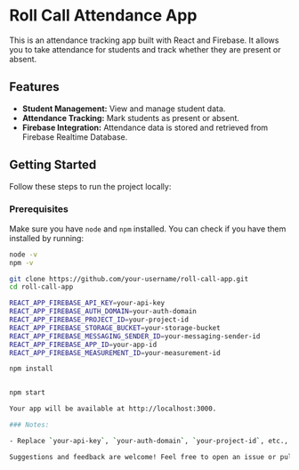 # Roll Call Attendance App

This is an attendance tracking app built with React and Firebase. It allows you to take attendance for students and track whether they are present or absent.

## Features

- **Student Management:** View and manage student data.
- **Attendance Tracking:** Mark students as present or absent.
- **Firebase Integration:** Attendance data is stored and retrieved from Firebase Realtime Database.
  
## Getting Started

Follow these steps to run the project locally:

### Prerequisites

Make sure you have `node` and `npm` installed. You can check if you have them installed by running:

```bash
node -v
npm -v

git clone https://github.com/your-username/roll-call-app.git
cd roll-call-app

REACT_APP_FIREBASE_API_KEY=your-api-key
REACT_APP_FIREBASE_AUTH_DOMAIN=your-auth-domain
REACT_APP_FIREBASE_PROJECT_ID=your-project-id
REACT_APP_FIREBASE_STORAGE_BUCKET=your-storage-bucket
REACT_APP_FIREBASE_MESSAGING_SENDER_ID=your-messaging-sender-id
REACT_APP_FIREBASE_APP_ID=your-app-id
REACT_APP_FIREBASE_MEASUREMENT_ID=your-measurement-id

npm install


npm start

Your app will be available at http://localhost:3000.

### Notes:

- Replace `your-api-key`, `your-auth-domain`, `your-project-id`, etc., with your actual Firebase credentials in the `.env` section.

Suggestions and feedback are welcome! Feel free to open an issue or pull request for improvement or new features.
